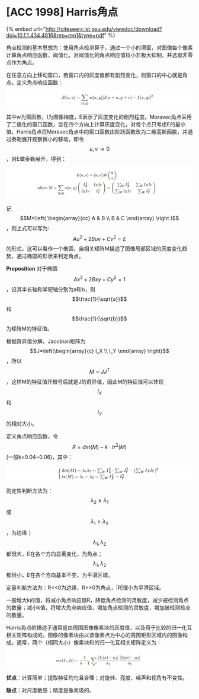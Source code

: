 # \[ACC 1998] Harris角点

{% embed url="http://citeseerx.ist.psu.edu/viewdoc/download?doi=10.1.1.434.4816&rep=rep1&type=pdf" %}

角点检测的基本思想为：使用角点检测算子，通过一个小的滑窗，对图像每个像素计算角点响应函数，阈值化，对阈值化的角点响应值较小非极大抑制，并选取非零点作为角点。

在任意方向上移动窗口，若窗口内的灰度值都有剧烈变化，则窗口的中心就是角点。定义角点响应函数：&#x20;

![](../../.gitbook/assets/1639831658288.png)

其中w为窗函数，I为图像梯度，E表示了灰度变化的剧烈程度。Moravec角点采用了二值化的窗口函数，旨在四个方向上计算灰度变化，对每个点只考虑E的最小值。Harris角点将Moravec角点中的窗口函数由阶跃函数改为二维高斯函数，并通过泰勒展开观察微小的移动，即令$$u,v\rightarrow 0$$，对E做泰勒展开，得到：

![](../../.gitbook/assets/1639831861484.png)

记$$M=\left( \begin{array}{cc} A & B \\ B & C \end{array} \right )$$，则上式可以写为:$$Au^2+2Buv+Cv^2=E$$的形式，这可以看作一个椭圆，自相关矩阵M描述了图像局部区域的灰度变化趋势，通过椭圆的形状来判定角点。

**Proposition** 对于椭圆$$Ax^2+2Bxy+Cy^2=1$$，设其半长轴和半短轴分别为a和b，则$$\frac{1}{\sqrt{a}}$$和$$\frac{1}{\sqrt{b}}$$为矩阵M的特征值。&#x20;

根据奇异值分解，Jacobian矩阵为$$J=\left(\begin{array}{c} I_X \\ I_Y \end{array} \right)$$，所以$$M=JJ^T$$，这样M的特征值开根号后就是J的奇异值，因此M的特征值可以体现$$I_X$$和$$I_Y$$的相对大小。&#x20;

定义角点响应函数，令$$R=det(M)-k\cdot {tr}^2(M)$$(一般k=0.04\~0.06)，其中：&#x20;

![](../../.gitbook/assets/1639832783825.png)

则定性判断方法为：$$\lambda_2 \geq \lambda_1$$或$$\lambda_1 \geq \lambda_2$$，为边缘；$$\lambda_1,\lambda_2$$都很大，E在各个方向显著变化，为角点；$$\lambda_1,\lambda_2$$都很小，E在各个方向基本不变，为平滑区域。&#x20;

定量判断方法为：R<<0为边缘，R>>0为角点，|R|很小为平滑区域。&#x20;

一般增大k的值，将减小角点响应值R，降低角点检测的灵敏度，减少被检测角点的数量；减小k值，将增大角点响应值，增加角点检测的灵敏度，增加被检测检点的数量。&#x20;

Harris角点的描述子通常是由周围图像像素块的灰度值，以及用于比较的归一化互相关矩阵构成的。图像的像素块由以该像素点为中心的周围矩形区域内的图像构成。通常，两个（相同大小）像素块和的归一化互相关矩阵定义为：&#x20;

![](../../.gitbook/assets/1639833272926.png)

**优点**：计算简单；提取特征均匀且合理；对旋转、亮度、噪声和视角有不变性。&#x20;

**缺点**：对尺度敏感；精度是像素级的。
